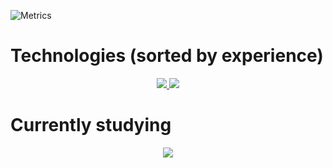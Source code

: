 ![Metrics](https://metrics.lecoq.io/Trejoivan?template=classic&base.community=0&base.repositories=0&repositories=1&achievements=1&languages=1&lines=1&introduction=1&base.indepth=false&base.hireable=false&repositories=100&repositories.batch=100&repositories.forks=false&repositories.affiliations=owner&languages.limit=8&languages.threshold=0%25&languages.other=false&languages.colors=github&languages.sections=most-used&languages.indepth=false&languages.analysis.timeout=15&languages.categories=markup%2C%20programming&languages.recent.categories=markup%2C%20programming&languages.recent.load=300&languages.recent.days=14&achievements.threshold=C&achievements.secrets=true&achievements.display=detailed&achievements.limit=0&lines.skipped=VoidFitnessProject%2C%20My-Algo-Problems-and-solutions%2C%20Strongest-link-social%2C%20Portfolio-SIte&repositories.featured=VoidFitnessProject%2C%20My-Algo-Problems-and-solutions%2C%20Strongest-link-social%2C%20Portfolio-SIte&repositories.pinned=0&introduction.title=true&config.timezone=America%2FLos_Angeles&config.twemoji=true&config.display=large)

 # Technologies (sorted by experience)
 <p align="center">
  <a href="https://skillicons.dev">
    <img src="https://skillicons.dev/icons?i=py,js,react,html,css,bootstrap,tailwind,vscode,github,postgres" />
    <img src="https://skillicons.dev/icons?i=aws,bash,codepen,netlify,heroku,ps,figma,git,mysql,nodejs" />
  </a>
</p>

 <h1>Currently studying</h1>
 <p align="center">
  <a href="https://skillicons.dev">
    <img src="https://skillicons.dev/icons?i=gcp,java,graphql" />
  </a>
</p>
 
